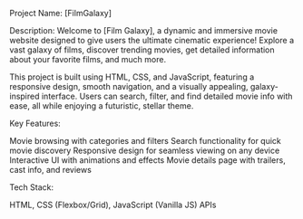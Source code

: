 
Project Name: [FilmGalaxy]

Description: Welcome to [Film Galaxy], a dynamic and immersive movie website designed to give users the ultimate cinematic experience! Explore a vast galaxy of films, discover trending movies, get detailed information about your favorite films, and much more.

This project is built using HTML, CSS, and JavaScript, featuring a responsive design, smooth navigation, and a visually appealing, galaxy-inspired interface. Users can search, filter, and find detailed movie info with ease, all while enjoying a futuristic, stellar theme.

Key Features:

Movie browsing with categories and filters
Search functionality for quick movie discovery
Responsive design for seamless viewing on any device
Interactive UI with animations and effects
Movie details page with trailers, cast info, and reviews

Tech Stack:

HTML, CSS (Flexbox/Grid), JavaScript (Vanilla JS)
APIs 

